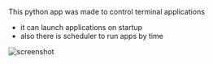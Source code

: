 This python app was made to control terminal applications
- it can launch applications on startup
- also there is scheduler to run apps by time

![screenshot](https://github.com/user-attachments/assets/d0e841b6-12c5-4a1a-b27d-583b8f671407)
